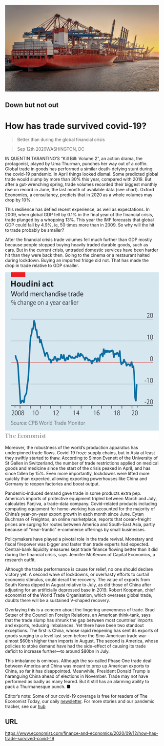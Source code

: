 ![](./images/20200912_FNP502.jpg)

## Down but not out

# How has trade survived covid-19?

> Better than during the global financial crisis

> Sep 12th 2020WASHINGTON, DC

IN QUENTIN TARANTINO’S “Kill Bill: Volume 2”, an action drama, the protagonist, played by Uma Thurman, punches her way out of a coffin. Global trade in goods has performed a similar death-defying stunt during the covid-19 pandemic. In April things looked dismal. Some predicted global trade would slump by more than 30% this year, compared with 2019. But after a gut-wrenching spring, trade volumes recorded their biggest monthly rise on record in June, the last month of available data (see chart). Oxford Economics, a consultancy, predicts that in 2020 as a whole volumes may drop by 10%.

This resilience has defied recent experience, as well as expectations. In 2009, when global GDP fell by 0.1% in the final year of the financial crisis, trade plunged by a whopping 13%. This year the IMF forecasts that global GDP could fall by 4.9%, ie, 50 times more than in 2009. So why will the hit to trade probably be smaller?

After the financial crisis trade volumes fell much further than GDP mostly because people stopped buying heavily traded durable goods, such as cars. But in the current crisis, untraded domestic services have been harder hit than they were back then. Going to the cinema or a restaurant halted during lockdown. Buying an imported fridge did not. That has made the drop in trade relative to GDP smaller.



![](./images/20200912_FNC519.png)

Moreover, the robustness of the world’s production apparatus has underpinned trade flows. Covid-19 froze supply chains, but in Asia at least they swiftly started to thaw. According to Simon Evenett of the University of St Gallen in Switzerland, the number of trade restrictions applied on medical goods and medicine since the start of the crisis peaked in April, and has since fallen by 15%. Even more importantly, lockdowns were lifted more quickly than expected, allowing exporting powerhouses like China and Germany to reopen factories and boost output.

Pandemic-induced demand gave trade in some products extra pep. America’s imports of protective equipment tripled between March and July, calculates Panjiva, a trade-data company. Covid-related products including computing equipment for home-working has accounted for the majority of China’s year-on-year export growth in each month since June. Eytan Buchman of Freightos, an online marketplace, reports that ocean-freight prices are surging for routes between America and South-East Asia, partly because of “near-frantic” e-commerce offerings by small businesses.

Policymakers have played a pivotal role in the trade revival. Monetary and fiscal firepower was bigger and faster than trade experts had expected. Central-bank liquidity measures kept trade finance flowing better than it did during the financial crisis, says Jennifer McKeown of Capital Economics, a research outfit.

Although the trade performance is cause for relief, no one should declare victory yet. A second wave of lockdowns, or overhasty efforts to curtail economic stimulus, could derail the recovery. The value of exports from South Korea dipped in August relative to July, as did those of China after adjusting for an artificially depressed base in 2019. Robert Koopman, chief economist of the World Trade Organisation, which oversees global trade, doubts there will be a sustained V-shaped recovery.

Overlaying this is a concern about the lingering unevenness of trade. Brad Setser of the Council on Foreign Relations, an American think-tank, says that the trade slump has shrunk the gap between most countries’ imports and exports, reducing imbalances. Yet there have been two standout exceptions. The first is China, whose rapid reopening has sent its exports of goods surging to a level last seen before the Sino-American trade war—almost $60bn higher than imports in August. The second is America, whose policies to stoke demand have had the side-effect of causing its trade deficit to increase further—to around $80bn in July.

This imbalance is ominous. Although the so-called Phase One trade deal between America and China was meant to prop up American exports to China, so far it has disappointed. Meanwhile, President Donald Trump is haranguing China ahead of elections in November. Trade may not have performed as badly as many feared. But it still has an alarming ability to pack a Thurmanesque punch. ■

Editor’s note: Some of our covid-19 coverage is free for readers of The Economist Today, our daily [newsletter](https://www.economist.com/https://my.economist.com/user#newsletter). For more stories and our pandemic tracker, see our [hub](https://www.economist.com//news/2020/03/11/the-economists-coverage-of-the-coronavirus)

## URL

https://www.economist.com/finance-and-economics/2020/09/12/how-has-trade-survived-covid-19
